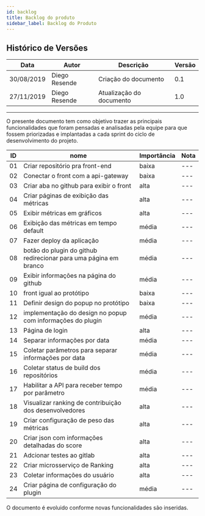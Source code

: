 ```yaml
---
id: backlog
title: Backlog do produto
sidebar_label: Backlog do Produto
---
```


## Histórico de Versões

|Data| Autor |Descrição| Versão|
|--|--|--|--|
| 30/08/2019| Diego Resende | Criação do documento | 0.1 |
| 27/11/2019| Diego Resende | Atualização do documento | 1.0 |
---

O presente documento tem como objetivo trazer as principais funcionalidades que foram pensadas e analisadas pela equipe para que fossem priorizadas e implantadas a cada sprint do ciclo de desenvolvimento do projeto.

| ID | nome |Importância| Nota |
|--|--|--|--|
|01 | Criar repositório pra front-end | baixa | --- |
|02 | Conectar o front com a api-gateway | baixa | --- |
|03 | Criar aba no github para exibir o front | alta | --- |
|04 | Criar páginas de exibição das métricas | alta | --- |
|05 | Exibir métricas em gráficos | alta | --- |
|06 | Exibição das métricas em tempo default | média | --- |
|07 | Fazer deploy da aplicação | média | --- |
|08 | botão do plugin do github redirecionar para uma página em branco | média | --- |
|09 | Exibir informações na página do github | média | --- |
|10 | front igual ao protótipo | baixa | --- |
|11 | Definir design do popup no protótipo | baixa | --- |
|12 | implementação do design no popup com informações do plugin | média | --- |
|13 | Página de login | alta | --- |
|14 | Separar informações por data | média | --- |
|15 | Coletar parâmetros para separar informações por data | média | --- |
|16 | Coletar status de build dos repositórios | média | --- |
|17 | Habilitar a API para receber tempo por parâmetro | média | --- |
|18 | Visualizar ranking de contribuição dos desenvolvedores | alta | --- |
|19 | Criar configuração de peso das métricas | alta | --- |
|20 | Criar json com informações detalhadas do score | alta | --- |
|21 | Adcionar testes ao gitlab | alta | --- |
|22 | Criar microsserviço de Ranking | alta | --- |
|23 | Coletar informações do usuário | alta | --- |
|24 | Criar página de configuração do plugin | média | --- |


O documento é evoluido conforme novas funcionalidades são inseridas.